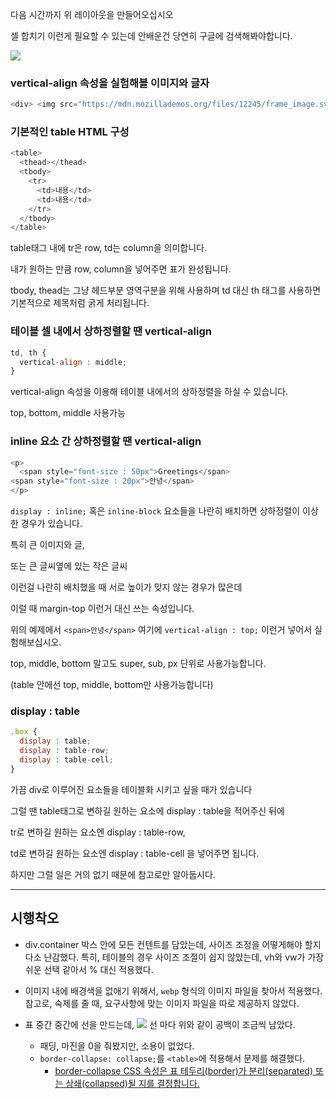 다음 시간까지 위 레이아웃을 만들어오십시오 

셀 합치기 이런게 필요할 수 있는데 안배운건 당연히 구글에 검색해봐야합니다. 

![](https://velog.velcdn.com/images/gil0127/post/88855d2c-328a-459c-9667-38a5b195c296/image.png)

### vertical-align 속성을 실험해볼 이미지와 글자

```js
<div> <img src="https://mdn.mozillademos.org/files/12245/frame_image.svg" width="32" height="32"> image with a default alignment.</div> 

```

### 기본적인 table HTML 구성 

```js
<table>
  <thead></thead>
  <tbody>
    <tr>
      <td>내용</td>
      <td>내용</td>
    </tr>
  </tbody>
</table>

```

table태그 내에 tr은 row, td는 column을 의미합니다. 

내가 원하는 만큼 row, column을 넣어주면 표가 완성됩니다. 

tbody, thead는 그냥 헤드부분 영역구분을 위해 사용하며 td 대신 th 태그를 사용하면 기본적으로 제목처럼 굵게 처리됩니다. 

### 테이블 셀 내에서 상하정렬할 땐 vertical-align

```js
td, th {
  vertical-align : middle;
}

```

vertical-align 속성을 이용해 테이블 내에서의 상하정렬을 하실 수 있습니다.

top, bottom, middle 사용가능

### inline 요소 간 상하정렬할 땐 vertical-align 

```js
<p>
  <span style="font-size : 50px">Greetings</span>   
<span style="font-size : 20px">안녕</span>
</p>

```

`display : inline;` 혹은 `inline-block` 요소들을 나란히 배치하면 상하정렬이 이상한 경우가 있습니다.

특히 큰 이미지와 글,

또는 큰 글씨옆에 있는 작은 글씨

이런걸 나란히 배치했을 때 서로 높이가 맞지 않는 경우가 많은데

이럴 때 margin-top 이런거 대신 쓰는 속성입니다.

위의 예제에서 `<span>안녕</span>` 여기에 `vertical-align : top;` 이런거 넣어서 실험해보십시오. 

 

top, middle, bottom 말고도 super, sub, px 단위로 사용가능합니다. 

(table 안에선 top, middle, bottom만 사용가능합니다)


### display : table

```js
.box {
  display : table;
  display : table-row;
  display : table-cell;
}

```

가끔 div로 이루어진 요소들을 테이블화 시키고 싶을 때가 있습니다

그럴 땐 table태그로 변하길 원하는 요소에 display : table을 적어주신 뒤에

tr로 변하길 원하는 요소엔 display : table-row,

td로 변하길 원하는 요소엔 display : table-cell 을 넣어주면 됩니다. 

하지만 그럴 일은 거의 없기 때문에 참고로만 알아둡시다. 

-----------------

## 시행착오

- div.container 박스 안에 모든 컨텐트를 담았는데, 사이즈 조정을 어떻게해야 할지 다소 난감했다. 특히, 테이블의 경우 사이즈 조절이 쉽지 않았는데, vh와 vw가 가장 쉬운 선택 같아서 % 대신 적용했다.

- 이미지 내에 배경색을 없애기 위해서, `webp` 형식의 이미지 파일을 찾아서 적용했다. 참고로, 숙제를 줄 때, 요구사항에 맞는 이미지 파일을 따로 제공하지 않았다.

- 표 중간 중간에 선을 만드는데, 
![](https://velog.velcdn.com/images/gil0127/post/c7d0fb8e-ec2f-4c91-a83b-efa5a9f6edaf/image.PNG) 선 마다 위와 같이 공백이 조금씩 남았다.
  - 패딩, 마진을 0을 줘봤지만, 소용이 없었다.
  - `border-collapse: collapse;`를 `<table>`에 적용해서 문제를 해결했다.
    - [border-collapse CSS 속성은 표 테두리(border)가 분리(separated) 또는 상쇄(collapsed)될 지를 결정합니다.](https://developer.mozilla.org/ko/docs/Web/CSS/border-collapse)

